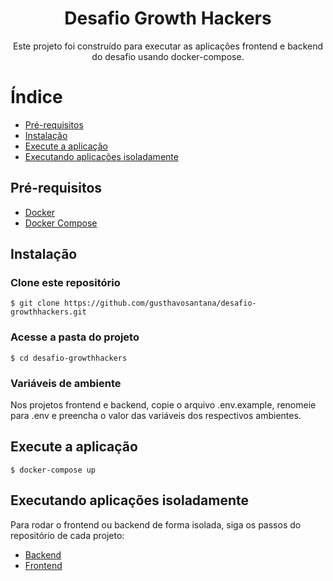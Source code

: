 <h1 align="center">Desafio Growth Hackers</h1>

<p align="center">Este projeto foi construído para executar as aplicações frontend e backend do desafio usando docker-compose.</p>

Índice
=================
<!--ts-->
   * [Pré-requisitos](#pre-requisitos)
   * [Instalação](#instalacao)
   * [Execute a aplicação](#execucao)
   * [Executando aplicações isoladamente](#exec-isoladamente)
<!--te-->

<h2 id="pre-requisitos">Pré-requisitos</h2>

- [Docker](https://docs.docker.com/engine/install/)
- [Docker Compose](https://docs.docker.com/compose/install/)

<h2 id="instalacao">Instalação</h2>

### Clone este repositório
```
$ git clone https://github.com/gusthavosantana/desafio-growthhackers.git
```
### Acesse a pasta do projeto
```
$ cd desafio-growthhackers
```

### Variáveis de ambiente
Nos projetos frontend e backend, copie o arquivo .env.example, renomeie para .env e preencha o valor das variáveis dos respectivos ambientes.

<h2 id="execucao">Execute a aplicação</h2>

```
$ docker-compose up
```

<h2 id="exec-isoladamente">Executando aplicações isoladamente</h2>

Para rodar o frontend ou backend de forma isolada, siga os passos do repositório de cada projeto:
- [Backend](https://github.com/gusthavosantana/desafio-growthhackers-backend)
- [Frontend](https://github.com/gusthavosantana/desafio-growthhackers-frontend)
